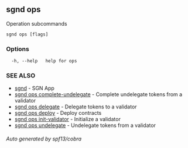 ## sgnd ops

Operation subcommands

```
sgnd ops [flags]
```

### Options

```
  -h, --help   help for ops
```

### SEE ALSO

* [sgnd](sgnd.md)	 - SGN App
* [sgnd ops complete-undelegate](sgnd_ops_complete-undelegate.md)	 - Complete undelegate tokens from a validator
* [sgnd ops delegate](sgnd_ops_delegate.md)	 - Delegate tokens to a validator
* [sgnd ops deploy](sgnd_ops_deploy.md)	 - Deploy contracts
* [sgnd ops init-validator](sgnd_ops_init-validator.md)	 - Initialize a validator
* [sgnd ops undelegate](sgnd_ops_undelegate.md)	 - Undelegate tokens from a validator

###### Auto generated by spf13/cobra
